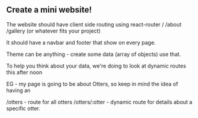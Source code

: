 ## Create a mini website!

The website should have client side routing using react-router 
/
/about
/gallery (or whatever fits your project)

It should have a navbar and footer that show on every page. 

Theme can be anything - create some data (array of objects) use that.

To help you think about your data, we're doing to look at dynamic routes this after noon 

EG - my page is going to be about Otters, so keep in mind the idea of having an 

/otters - route for all otters
/otters/:otter - dynamic route for details about a specific otter. 